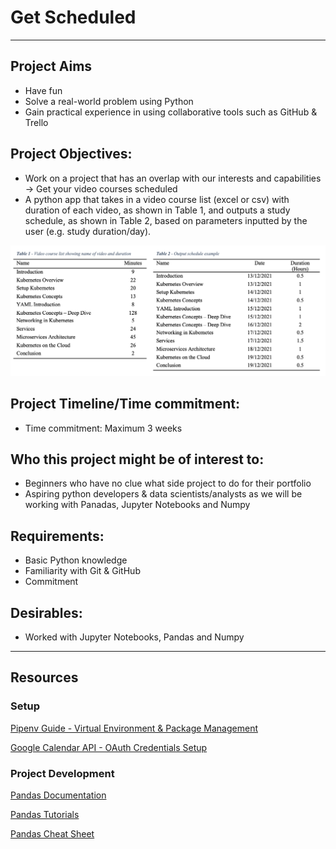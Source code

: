 # Get Scheduled

---

## Project Aims

- Have fun
- Solve a real-world problem using Python
- Gain practical experience in using collaborative tools such as GitHub & Trello

## Project Objectives:

- Work on a project that has an overlap with our interests and capabilities -> Get your video courses scheduled
- A python app that takes in a video course list (excel or csv) with duration of each video, as shown in Table 1, and outputs a study schedule, as shown in Table 2, based on parameters inputted by the user (e.g. study duration/day).

<p align='center'><img src=images/Tables.png width=800px height= 336px></p>

## Project Timeline/Time commitment:

- Time commitment: Maximum 3 weeks

## Who this project might be of interest to:

- Beginners who have no clue what side project to do for their portfolio
- Aspiring python developers & data scientists/analysts as we will be working with Panadas, Jupyter Notebooks and Numpy

## Requirements:

- Basic Python knowledge
- Familiarity with Git & GitHub
- Commitment


## Desirables:

- Worked with Jupyter Notebooks, Pandas and Numpy

---
## Resources

### Setup

[Pipenv Guide - Virtual Environment & Package Management](https://realpython.com/pipenv-guide/)

[Google Calendar API - OAuth Credentials Setup](https://developers.google.com/workspace/guides/create-credentials?authuser=3#oauth-client-id)


### Project Development

[Pandas Documentation](https://pandas.pydata.org/docs/reference/api/pandas.DataFrame.html)

[Pandas Tutorials](https://pandas.pydata.org/pandas-docs/stable/getting_started/tutorials.html)

[Pandas Cheat Sheet](https://pandas.pydata.org/Pandas_Cheat_Sheet.pdf)
